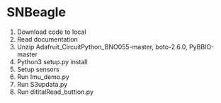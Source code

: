 # SNBeagle

1. Download code to local
2. Read documentation
3. Unzip Adafruit_CircuitPython_BNO055-master, boto-2.6.0, PyBBIO-master
4. Python3 setup.py install
5. Setup sensors
6. Run Imu_demo.py
7. Run S3updata.py
8. Run dititalRead_buttion.py

